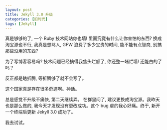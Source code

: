 ```yaml
---
layout: post
title: Jekyll 3.0 升级 
categories: [旧时光]
tags: [Jekyll]
---
```

真是够够的了, 一个 Ruby 技术网站你也墙! 里面究竟有什么让你害怕的东西? 换成淘宝源也不行, 我真是想骂人, GFW 浪费了多少宝贵的时间, 能不能有点智商, 别搞那些没用的东西?

为了写博客容易吗? 技术问题已经搞得我焦头烂额了, 你还整一堵烂墙! 还能白的了吗？

反正都是瞎折腾, 等折腾够了就不会写了。

这个国家真是存在很多奇迹啊。神话。

总是感觉不升级不痛快, 第二天继续弄。 在群里问了, 建议更换成淘宝源。我昨天也是那么做的, 我今天才发现没有更改成功。这个 bug 虐的我心好痛。终于, 新开一个终端后更新 Jekyll 3.0 成功了。 

我去试试。
